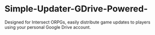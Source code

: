 # Simple-Updater-GDrive-Powered-
Designed for Intersect ORPGs, easily distribute game updates to players using your personal Google Drive account.
